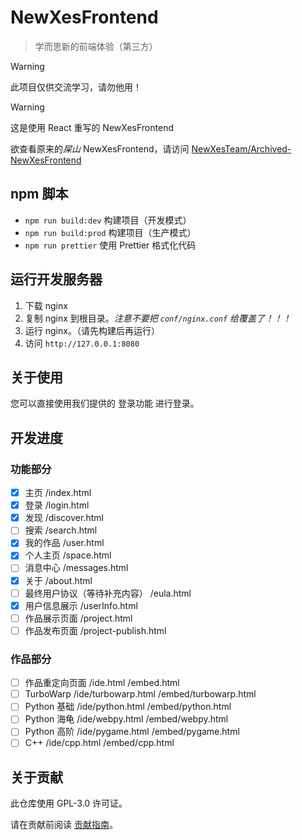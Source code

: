 # NewXesFrontend

> 学而思新的前端体验（第三方）

> [!WARNING]
> 此项目仅供交流学习，请勿他用！

> [!WARNING]
> 这是使用 React 重写的 NewXesFrontend
>
> 欲查看原来的*屎山* NewXesFrontend，请访问 [NewXesTeam/Archived-NewXesFrontend](https://github/NewXesTeam/Archived-NewXesFrontend)

## npm 脚本

- `npm run build:dev` 构建项目（开发模式）
- `npm run build:prod` 构建项目（生产模式）
- `npm run prettier` 使用 Prettier 格式化代码

## 运行开发服务器

1. 下载 nginx
2. 复制 nginx 到根目录。_注意不要把 `conf/nginx.conf` 给覆盖了！！！_
3. 运行 nginx。（请先构建后再运行）
4. 访问 `http://127.0.0.1:8080`

## 关于使用

您可以直接使用我们提供的 登录功能 进行登录。

## 开发进度

### 功能部分
- [x] 主页 /index.html
- [x] 登录 /login.html
- [x] 发现 /discover.html
- [ ] 搜索 /search.html
- [x] 我的作品 /user.html
- [x] 个人主页 /space.html
- [ ] 消息中心 /messages.html
- [x] 关于 /about.html
- [ ] 最终用户协议（等待补充内容） /eula.html
- [x] 用户信息展示 /userInfo.html
- [ ] 作品展示页面 /project.html
- [ ] 作品发布页面 /project-publish.html

### 作品部分
- [ ] 作品重定向页面 /ide.html /embed.html
- [ ] TurboWarp  /ide/turbowarp.html /embed/turbowarp.html
- [ ] Python 基础 /ide/python.html /embed/python.html
- [ ] Python 海龟 /ide/webpy.html /embed/webpy.html
- [ ] Python 高阶 /ide/pygame.html /embed/pygame.html
- [ ] C++ /ide/cpp.html /embed/cpp.html

## 关于贡献

此仓库使用 GPL-3.0 许可证。

请在贡献前阅读 [贡献指南](CONTRIBUTING)。
